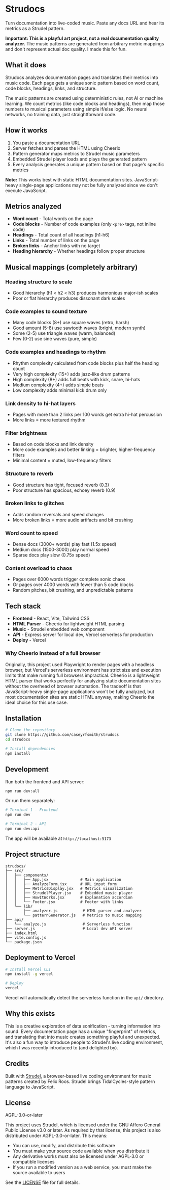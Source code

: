 # Strudocs

Turn documentation into live-coded music. Paste any docs URL and hear its metrics as a Strudel pattern.

**Important: This is a playful art project, not a real documentation quality analyzer.** The music patterns are generated from arbitrary metric mappings and don't represent actual doc quality. I made this for fun. 

## What it does

Strudocs analyzes documentation pages and translates their metrics into music code. Each page gets a unique sonic pattern based on word count, code blocks, headings, links, and structure.

The music patterns are created using deterministic rules, not AI or machine learning. We count metrics (like code blocks and headings), then map those numbers to musical parameters using simple if/else logic. No neural networks, no training data, just straightforward code.

## How it works

1. You paste a documentation URL
2. Server fetches and parses the HTML using Cheerio
3. Pattern generator maps metrics to Strudel music parameters
4. Embedded Strudel player loads and plays the generated pattern
5. Every analysis generates a unique pattern based on that page's specific metrics

**Note:** This works best with static HTML documentation sites. JavaScript-heavy single-page applications may not be fully analyzed since we don't execute JavaScript.

## Metrics analyzed

- **Word count** - Total words on the page
- **Code blocks** - Number of code examples (only `<pre>` tags, not inline code)
- **Headings** - Total count of all headings (h1-h6)
- **Links** - Total number of links on the page
- **Broken links** - Anchor links with no target
- **Heading hierarchy** - Whether headings follow proper structure

## Musical mappings (completely arbitrary)

### Heading structure to scale
- Good hierarchy (h1 < h2 < h3) produces harmonious major-ish scales
- Poor or flat hierarchy produces dissonant dark scales

### Code examples to sound texture
- Many code blocks (8+) use square waves (retro, harsh)
- Good amount (5-8) use sawtooth waves (bright, modern synth)
- Some (2-5) use triangle waves (warm, balanced)
- Few (0-2) use sine waves (pure, simple)

### Code examples and headings to rhythm
- Rhythm complexity calculated from code blocks plus half the heading count
- Very high complexity (15+) adds jazz-like drum patterns
- High complexity (8+) adds full beats with kick, snare, hi-hats
- Medium complexity (4+) adds simple beats
- Low complexity adds minimal kick drum only

### Link density to hi-hat layers
- Pages with more than 2 links per 100 words get extra hi-hat percussion
- More links = more textured rhythm

### Filter brightness
- Based on code blocks and link density
- More code examples and better linking = brighter, higher-frequency filters
- Minimal content = muted, low-frequency filters

### Structure to reverb
- Good structure has tight, focused reverb (0.3)
- Poor structure has spacious, echoey reverb (0.9)

### Broken links to glitches
- Adds random reversals and speed changes
- More broken links = more audio artifacts and bit crushing

### Word count to speed
- Dense docs (3000+ words) play fast (1.5x speed)
- Medium docs (1500-3000) play normal speed
- Sparse docs play slow (0.75x speed)

### Content overload to chaos
- Pages over 6000 words trigger complete sonic chaos
- Or pages over 4000 words with fewer than 5 code blocks
- Random pitches, bit crushing, and unpredictable patterns

## Tech stack

- **Frontend** - React, Vite, Tailwind CSS
- **HTML Parser** - Cheerio for lightweight HTML parsing
- **Music** - Strudel embedded web component
- **API** - Express server for local dev, Vercel serverless for production
- **Deploy** - Vercel

### Why Cheerio instead of a full browser

Originally, this project used Playwright to render pages with a headless browser, but Vercel's serverless environment has strict size and execution limits that make running full browsers impractical. Cheerio is a lightweight HTML parser that works perfectly for analyzing static documentation sites without the overhead of browser automation. The tradeoff is that JavaScript-heavy single-page applications won't be fully analyzed, but most documentation sites are static HTML anyway, making Cheerio the ideal choice for this use case.

## Installation

```bash
# Clone the repository
git clone https://github.com/caseyrfsmith/strudocs
cd strudocs

# Install dependencies
npm install
```

## Development

Run both the frontend and API server:

```bash
npm run dev:all
```

Or run them separately:

```bash
# Terminal 1 - Frontend
npm run dev

# Terminal 2 - API
npm run dev:api
```

The app will be available at `http://localhost:5173`

## Project structure

```
strudocs/
├── src/
│   ├── components/
│   │   ├── App.jsx              # Main application
│   │   ├── AnalyzeForm.jsx      # URL input form
│   │   ├── MetricsDisplay.jsx   # Metrics visualization
│   │   ├── StrudelPlayer.jsx    # Embedded music player
│   │   ├── HowItWorks.jsx       # Explanation accordion
│   │   └── Footer.jsx           # Footer with links
│   └── lib/
│       ├── analyzer.js           # HTML parser and analyzer
│       └── patternGenerator.js   # Metrics to music mapping
├── api/
│   └── analyze.js                # Serverless function
├── server.js                     # Local dev API server
├── index.html
├── vite.config.js
└── package.json
```

## Deployment to Vercel

```bash
# Install Vercel CLI
npm install -g vercel

# Deploy
vercel
```

Vercel will automatically detect the serverless function in the `api/` directory.

## Why this exists

This is a creative exploration of data sonification - turning information into sound. Every documentation page has a unique "fingerprint" of metrics, and translating that into music creates something playful and unexpected. It's also a fun way to introduce people to Strudel's live coding environment, which I was recently introduced to (and delighted by).

## Credits

Built with [Strudel](https://strudel.cc/), a browser-based live coding environment for music patterns created by Felix Roos. Strudel brings TidalCycles-style pattern language to JavaScript.

## License

AGPL-3.0-or-later

This project uses Strudel, which is licensed under the GNU Affero General Public License v3.0 or later. As required by that license, this project is also distributed under AGPL-3.0-or-later. This means:

- You can use, modify, and distribute this software
- You must make your source code available when you distribute it
- Any derivative works must also be licensed under AGPL-3.0 or compatible licenses
- If you run a modified version as a web service, you must make the source available to users

See the [LICENSE](LICENSE) file for full details.